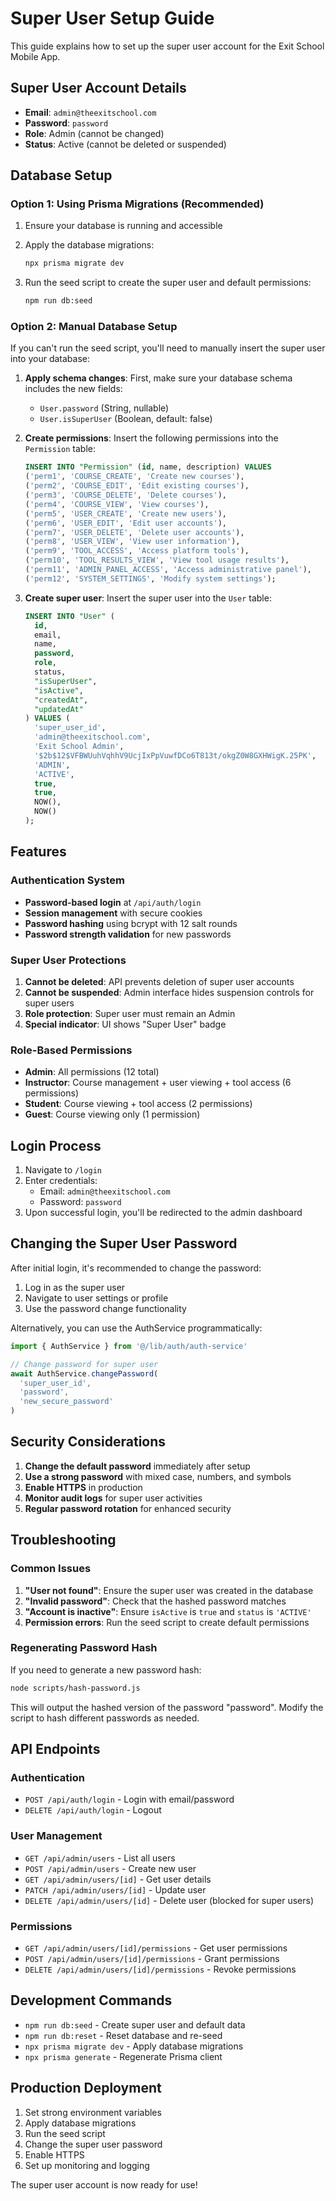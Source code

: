 # Super User Setup Guide

This guide explains how to set up the super user account for the Exit School Mobile App.

## Super User Account Details

- **Email**: `admin@theexitschool.com`
- **Password**: `password`
- **Role**: Admin (cannot be changed)
- **Status**: Active (cannot be deleted or suspended)

## Database Setup

### Option 1: Using Prisma Migrations (Recommended)

1. Ensure your database is running and accessible
2. Apply the database migrations:
   ```bash
   npx prisma migrate dev
   ```

3. Run the seed script to create the super user and default permissions:
   ```bash
   npm run db:seed
   ```

### Option 2: Manual Database Setup

If you can't run the seed script, you'll need to manually insert the super user into your database:

1. **Apply schema changes**: First, make sure your database schema includes the new fields:
   - `User.password` (String, nullable)
   - `User.isSuperUser` (Boolean, default: false)

2. **Create permissions**: Insert the following permissions into the `Permission` table:
   ```sql
   INSERT INTO "Permission" (id, name, description) VALUES
   ('perm1', 'COURSE_CREATE', 'Create new courses'),
   ('perm2', 'COURSE_EDIT', 'Edit existing courses'),
   ('perm3', 'COURSE_DELETE', 'Delete courses'),
   ('perm4', 'COURSE_VIEW', 'View courses'),
   ('perm5', 'USER_CREATE', 'Create new users'),
   ('perm6', 'USER_EDIT', 'Edit user accounts'),
   ('perm7', 'USER_DELETE', 'Delete user accounts'),
   ('perm8', 'USER_VIEW', 'View user information'),
   ('perm9', 'TOOL_ACCESS', 'Access platform tools'),
   ('perm10', 'TOOL_RESULTS_VIEW', 'View tool usage results'),
   ('perm11', 'ADMIN_PANEL_ACCESS', 'Access administrative panel'),
   ('perm12', 'SYSTEM_SETTINGS', 'Modify system settings');
   ```

3. **Create super user**: Insert the super user into the `User` table:
   ```sql
   INSERT INTO "User" (
     id, 
     email, 
     name, 
     password, 
     role, 
     status, 
     "isSuperUser", 
     "isActive",
     "createdAt",
     "updatedAt"
   ) VALUES (
     'super_user_id',
     'admin@theexitschool.com',
     'Exit School Admin',
     '$2b$12$VFBWUuhVqhhV9UcjIxPpVuwfDCo6T813t/okgZ0W8GXHWigK.25PK',
     'ADMIN',
     'ACTIVE',
     true,
     true,
     NOW(),
     NOW()
   );
   ```

## Features

### Authentication System
- **Password-based login** at `/api/auth/login`
- **Session management** with secure cookies
- **Password hashing** using bcrypt with 12 salt rounds
- **Password strength validation** for new passwords

### Super User Protections
1. **Cannot be deleted**: API prevents deletion of super user accounts
2. **Cannot be suspended**: Admin interface hides suspension controls for super users
3. **Role protection**: Super user must remain an Admin
4. **Special indicator**: UI shows "Super User" badge

### Role-Based Permissions
- **Admin**: All permissions (12 total)
- **Instructor**: Course management + user viewing + tool access (6 permissions)
- **Student**: Course viewing + tool access (2 permissions)
- **Guest**: Course viewing only (1 permission)

## Login Process

1. Navigate to `/login`
2. Enter credentials:
   - Email: `admin@theexitschool.com`
   - Password: `password`
3. Upon successful login, you'll be redirected to the admin dashboard

## Changing the Super User Password

After initial login, it's recommended to change the password:

1. Log in as the super user
2. Navigate to user settings or profile
3. Use the password change functionality

Alternatively, you can use the AuthService programmatically:

```javascript
import { AuthService } from '@/lib/auth/auth-service'

// Change password for super user
await AuthService.changePassword(
  'super_user_id', 
  'password', 
  'new_secure_password'
)
```

## Security Considerations

1. **Change the default password** immediately after setup
2. **Use a strong password** with mixed case, numbers, and symbols
3. **Enable HTTPS** in production
4. **Monitor audit logs** for super user activities
5. **Regular password rotation** for enhanced security

## Troubleshooting

### Common Issues

1. **"User not found"**: Ensure the super user was created in the database
2. **"Invalid password"**: Check that the hashed password matches
3. **"Account is inactive"**: Ensure `isActive` is `true` and `status` is `'ACTIVE'`
4. **Permission errors**: Run the seed script to create default permissions

### Regenerating Password Hash

If you need to generate a new password hash:

```bash
node scripts/hash-password.js
```

This will output the hashed version of the password "password". Modify the script to hash different passwords as needed.

## API Endpoints

### Authentication
- `POST /api/auth/login` - Login with email/password
- `DELETE /api/auth/login` - Logout

### User Management
- `GET /api/admin/users` - List all users
- `POST /api/admin/users` - Create new user
- `GET /api/admin/users/[id]` - Get user details
- `PATCH /api/admin/users/[id]` - Update user
- `DELETE /api/admin/users/[id]` - Delete user (blocked for super users)

### Permissions
- `GET /api/admin/users/[id]/permissions` - Get user permissions
- `POST /api/admin/users/[id]/permissions` - Grant permissions
- `DELETE /api/admin/users/[id]/permissions` - Revoke permissions

## Development Commands

- `npm run db:seed` - Create super user and default data
- `npm run db:reset` - Reset database and re-seed
- `npx prisma migrate dev` - Apply database migrations
- `npx prisma generate` - Regenerate Prisma client

## Production Deployment

1. Set strong environment variables
2. Apply database migrations
3. Run the seed script
4. Change the super user password
5. Enable HTTPS
6. Set up monitoring and logging

The super user account is now ready for use!